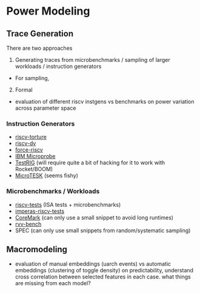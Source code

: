 # Power Modeling

## Trace Generation

There are two approaches

1. Generating traces from microbenchmarks / sampling of larger workloads / instruction generators
  - For sampling,
2. Formal
- evaluation of different riscv instgens vs benchmarks on power variation across parameter space

### Instruction Generators

- [riscv-torture](https://github.com/ucb-bar/riscv-torture)
- [riscv-dv](https://github.com/chipsalliance/riscv-dv)
- [force-riscv](https://github.com/openhwgroup/force-riscv)
- [IBM Microprobe](https://github.com/IBM/microprobe/tree/master/targets/riscv/examples)
- [TestRIG](https://github.com/CTSRD-CHERI/TestRIG) (will require quite a bit of hacking for it to work with Rocket/BOOM)
- [MicroTESK](https://forge.ispras.ru/projects/microtesk-riscv) (seems fishy)

### Microbenchmarks / Workloads

- [riscv-tests](https://github.com/riscv-software-src/riscv-tests) (ISA tests + microbenchmarks)
- [imperas-riscv-tests](https://github.com/riscv-ovpsim/imperas-riscv-tests)
- [CoreMark](https://github.com/riscv-boom/riscv-coremark) (can only use a small snippet to avoid long runtimes)
- [rvv-bench](https://github.com/camel-cdr/rvv-bench)
- SPEC (can only use small snippets from random/systematic sampling)

## Macromodeling

- evaluation of manual embeddings (uarch events) vs automatic embeddings (clustering of toggle density) on predictability, understand cross correlation between selected features in each case. what things are missing from each model?

